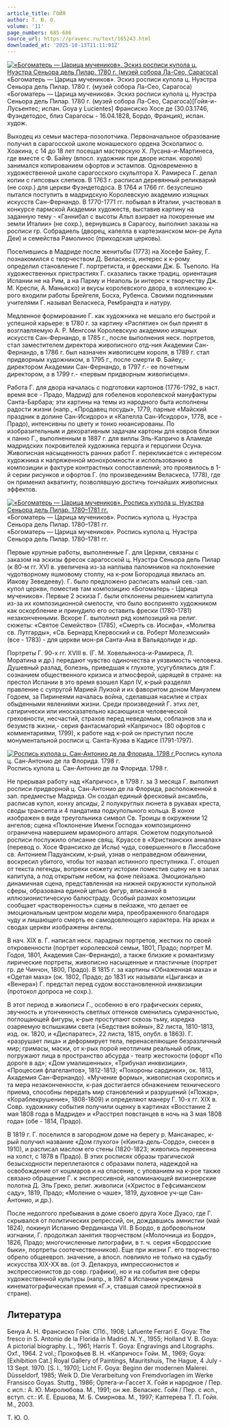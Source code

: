 ```yaml
---
article_title: ГОЙЯ
author: Т. Ю. О.
volume: '11'
page_numbers: 685-686
source_url: https://pravenc.ru/text/165243.html
downloaded_at: '2025-10-13T11:11:01Z'
---
```


[![«Богоматерь — Царица мучеников». Эскиз росписи купола ц. Нуэстра Сеньора дель Пилар. 1780 г. (музей собора Ла-Сео, Сарагоса)](https://pravenc.ru/data/525/469/1234/i200.jpg "Кликните для увеличения картинки")](https://pravenc.ru/data/525/469/1234/i400.jpg)«Богоматерь — Царица мучеников». Эскиз росписи купола ц. Нуэстра Сеньора дель Пилар. 1780 г. (музей собора Ла-Сео, Сарагоса)  
«Богоматерь — Царица мучеников». Эскиз росписи купола ц. Нуэстра Сеньора дель Пилар. 1780 г. (музей собора Ла-Сео, Сарагоса)[Гойя-и-Лусьентес; испан. Goya y Lucientes] Франсиско Хосе де (30.03.1746, Фуэндетодос, близ Сарагосы - 16.04.1828, Бордо, Франция), испан. худож.

Выходец из семьи мастера-позолотчика. Первоначальное образование получил в сарагосской школе монашеского ордена Эсколапиос о. Хоакина, с 14 до 18 лет посещал мастерскую Х. Лусана-и-Мартинеса, где вместе с Ф. Байеу (впосл. художник при дворе испан. короля) занимался копированием офортов и эстампов. Одновременно в художественной школе сарагосского скульптора Х. Рамиреса Г. делал копии с гипсовых слепков. В 1763 г. расписал деревянный реликварий (не сохр.) для церкви Фуэндетодоса. В 1764 и 1766 гг. безуспешно пытался поступить в мадридскую Королевскую академию изящных искусств Сан-Фернандо. В 1770-1771 гг. побывал в Италии, участвовал в конкурсе пармской Академии художеств, выставив картину на заданную тему - «Ганнибал с высоты Альп взирает на покоренные им земли Италии» (не сохр.), вернувшись в Сарагосу, выполнил заказы на росписи гр. Собрадиель (дворец, капелла в картезианском мон-ре Аула Деи) и семейства Рамолинос (приходская церковь).

Поселившись в Мадриде после женитьбы (1773) на Хосефе Байеу, Г. познакомился с творчеством Д. Веласкеса, интерес к к-рому определил становление Г. портретиста, и фресками Дж. Б. Тьеполо. На художественных пристрастиях Г. сказались также традиц. ориентация Испании не на Рим, а на Парму и Неаполь (и интерес к творчеству Дж. М. Креспи, А. Маньяско) и вкусы королевского двора, в коллекцию к-рого входили работы Брейгеля, Босха, Рубенса. Своими подлинными учителями Г. называл Веласкеса, Рембрандта и натуру.

Медленное формирование Г. как художника не мешало его быстрой и успешной карьере: в 1780 г. за картину «Распятие» он был принят в возглавляемую А. Р. Менгсом Королевскую академию изящных искусств Сан-Фернандо, в 1785 г., после выполнения неск. портретов, стал заместителем директора живописного отд-ния Академии Сан-Фернандо, в 1786 г. был назначен живописцем короля, в 1789 г. стал придворным художником, в 1795 г., после смерти Ф. Байеу,- директором Академии Сан-Фернандо, в 1797 г.- ее почетным директором, а в 1799 г.- «первым придворным живописцем».

Работа Г. для двора началась с подготовки картонов (1776-1792, в наст. время все - Прадо, Мадрид) для гобеленов королевской мануфактуры Санта-Барбара; эти картины на темы из народного быта исполнены радости жизни (напр., «Продавец посуды», 1779, парные «Майский праздник в долине Сан-Исидоро» и «Капелла Сан-Исидоро», 1778, все - Прадо), интенсивны по цвету и тонко нюансированы. По изобразительным и декоративным задачам картоны для ковров близки к панно Г., выполненным в 1887 г. для виллы Эль-Капричо в Аламеде мадридских покровителей художника герцога и герцогини Осуна. Живописная насыщенность ранних работ Г. перекликается с интересом художника к напряженной монохромности и использованию в композиции и фактуре контрастных сопоставлений; это проявилось в 1-й серии рисунков и офортов Г. (по произведениям Веласкеса, 1778), где он применил акватинту, позволявшую достичь тончайших живописных эффектов.

[![«Богоматерь — Царица мучеников». Роспись купола ц. Нуэстра Сеньора дель Пилар. 1780–1781 гг.](https://pravenc.ru/data/533/469/1234/i200.jpg "Кликните для увеличения картинки")](https://pravenc.ru/data/533/469/1234/i400.jpg)«Богоматерь — Царица мучеников». Роспись купола ц. Нуэстра Сеньора дель Пилар. 1780–1781 гг.  
«Богоматерь — Царица мучеников». Роспись купола ц. Нуэстра Сеньора дель Пилар. 1780–1781 гг.

Первые крупные работы, выполненные Г. для Церкви, связаны с заказом на эскизы фресок сарагосской ц. Нуэстра Сеньора дель Пилар (к 80-м гг. XVI в. увеличена из-за наплыва паломников на поклонение чудотворному яшмовому столпу, на к-ром Богородица явилась ап. Иакову Зеведееву). Г. было предложено расписать малый сев.-зап. купол церкви, поместив там композицию «Богоматерь - Царица мучеников». Первые 2 эскиза Г. были отклонены решением капитула из-за их композиционной смелости, что было воспринято художником как оскорбление и принудило его оставить фрески (1780-1781) незаконченными. Вскоре Г. выполнил ряд композиций на религ. сюжеты: «Святое Семейство» (1785), «Смерть св. Иосифа», «Молитва св. Лутгарды», «Св. Бернард Клервоский и св. Роберт Молезмский» (все - 1783) - для церкви мон-ря Санта-Ана в Вальядолиде и др.

Портреты Г. 90-х гг. XVIII в. (Г. М. Ховельяноса-и-Рамиреса, Л. Моратина и др.) передают чувство одиночества и уязвимость человека. Душевный разлад, болезнь, приведшая к глухоте, усугублялись для Г. сознанием общественного кризиса и атмосферой, царящей в стране: на престол Испании в это время взошел Карл IV, к-рый разделял правление с супругой Марией Луизой и их фаворитом доном Мануэлем Годоем, за Пиринеями началась война, сделавшая насилие и страх обыденными явлениями жизни. Среди произведений Г. этих лет, сатирически или иносказательно касающихся человеческой греховности, несчастий, страхов перед неведомым, соблазнов зла и безумств жизни,- серия фантасмагорий «Капричос» (80 офортов с комментариями, 1799), к работе над к-рой он приступил после монументальной росписи ц. Санта-Куэва в Кадисе (1791-1797).

[![Роспись купола ц. Сан-Антонио де ла Флорида. 1798 г.](https://pravenc.ru/data/218/468/1234/i200.jpg "Кликните для увеличения картинки")](https://pravenc.ru/data/218/468/1234/i400.jpg)Роспись купола ц. Сан-Антонио де ла Флорида. 1798 г.  
Роспись купола ц. Сан-Антонио де ла Флорида. 1798 г.

Не прерывая работу над «Капричос», в 1798 г. за 3 месяца Г. выполнил росписи придворной ц. Сан-Антонио де ла Флорида, расположенной в зап. предместье Мадрида. Он создал единый фресковый ансамбль, расписав купол, конху апсиды, 2 полукруглых люнета в рукавах креста, своды трансепта и 4 пандатива подкупольного кольца. В конхе изображен в виде треугольника символ Св. Троицы в окружении 12 ангелов; сцена «Поклонение Имени Господа» композиционно ограничена навершием мраморного алтаря. Сюжетом подкупольной росписи послужило описание свящ. Круассе в «Христианских анналах» (перевод о. Хосе Франсиско де Ислы) чуда, совершенного в Лиссабоне св. Антонием Падуанским, к-рый, узнав о неправедном обвинении, воскресил убитого, чтобы тот назвал истинного преступника. Г. отошел от текста легенды, вопреки сюжету истории поместив сцену не в залах капитула, а под открытым небом, на фоне пейзажа. Эмоционально динамичная сцена, представленная на нижней окружности купольной сферы, образована единой цепью фигур, вписанной в иллюзионистическую балюстраду. Особый размах композиции сообщает «растворенность» сцены в пейзаже, что делает ее эмоциональным центром модели мира, преображенного благодаря чуду и лишающего смерть ее самодовлеющего характера. На арках и сводах церкви изображены ангелы.

В нач. XIX в. Г. написал неск. парадных портретов, жестких по своей откровенности (портрет королевской семьи, 1801, Прадо; портрет М. Годоя, 1801, Академия Сан-Фернандо), а также близкие к романтизму лирические портреты, живописно насыщенные и пластичные (портрет гр. де Чинчон, 1800, Прадо). В 1815 г. за картины «Обнаженная маха» и «Одетая маха» (ок. 1802, Прадо; до 1831 их называли «Цыганка» и «Венера») Г. предстал перед судом восстановленной инквизиции (протокол допроса не сохр.).

В этот период в живописи Г., особенно в его графических сериях, звучность и утонченность светлых оттенков сменились сумрачностью, поглощающей фигуры, к-рые проступают сквозь тьму, изредка озаряемую вспышками света («Бедствия войны», 82 листа, 1810-1813, изд. ок. 1820, и «Диспаратес», 22 листа, 1815, опубл. в 1863). Г. «разрушает лица» и деформирует тела, перенаселяющие безразличный мир; гримасы, маски, от к-рых порой неотличим реальный облик, погружают лица в пространство абсурда - театр жестокости (офорт «По дороге в ад»; «Дом умалишенных», «Трибунал инквизиции», «Процессия флагелантов», 1812-1813; «Похороны сардинки», ок. 1813, Академия Сан-Фернандо). «Мучение формы», живописная скоропись и та мера незаконченности, к-рая достигается обнажением технического приема, способны передать мир становлений и разрушений («Пожар», «Кораблекрушение», 1808-1809) и определяют манеру Г. 10-х гг. XIX в. Совр. художнику события получили оценку в картинах «Восстание 2 мая 1808 года в Мадриде» и «Расстрел повстанцев в ночь на 3 мая 1808 года» (обе - 1814, Прадо).

В 1819 г. Г. поселился в загородном доме на берегу р. Мансанарес, к-рый получил название «Дом глухого» («Кинта-дель-Сордо», снесен в 1910), и расписал маслом его стены (1820-1823; живопись перенесена на холст, с 1878 в Прадо). В этих росписях образы трагической безысходности переплетаются с образами полета, надеждой на освобождение от кошмаров и на спасение, с упованием на к-рое также связано обращение Г. к экспрессивной, напоминающей визионерские полотна Д. Эль Греко, религ. живописи («Христос в Гефсиманском саду», 1819, Прадо; «Моление о чаше», 1819, духовное уч-ще Сан-Антонио, и др.).

После недолгого пребывания в доме своего друга Хосе Дуасо, где Г. скрывался от политических репрессий, он, дождавшись амнистии (май 1824), покинул Испанию Фердинанда VII. В Бордо, в добровольном изгнании, Г. продолжал занятия творчеством («Молочница из Бордо», 1826, Прадо; многочисленные литографии, в т. ч. серия «Бордосские быки», портреты соотечественников). Еще при жизни Г. его творчество обрело общеевроп. значение, а впосл. повлияло не только на судьбу искусства XIX-XX вв. (от Э. Делакруа, импрессионистов и экспрессионистов до совр. графики), но и на события вне сферы художественной культуры (напр., в 1987 в Испании учреждена кинематографическая премия «Г.», ставшая самой престижной в стране).

## Литература

Бенуа А. Н. Франсиско Гойя. СПб., 1908; Lafuente Ferrari E. Goya: The fresco in S. Antonio de la Florida in Madrid. N. Y., 1955; Holland V. B. Goya: A pictorial biography. L., 1961; Harris Т. Goya: Engravings and Litographs. Oxf., 1964. 2 vol.; Прокофьев В. Н. «Капричос» Гойи. М., 1969; Goya: [Exhibition Cat.] Royal Gallery of Paintings, Mauritshuis, The Hague, 4 July - 13 Sept. 1970. [S. l., 1970]; Licht F. Goya: Beginn der modernen Malerei. Düsseldorf, 1985; Weik D. Die Verarbeitung von Fremdvorlagen im Werke Fransisco Goyas. Stuttg., 1986; Ортега-и-Гассет Х. Гойя и народное / Пер. с исп.: А. Ю. Миролюбова. М., 1991; он же. Веласкес. Гойя / Пер. с исп., вступ. ст.: И. Е. Ершова, М. Б. Смирнова. М., 1997; Каптерева Т. П. Гойя. М., 2003.

Т. Ю. О.
